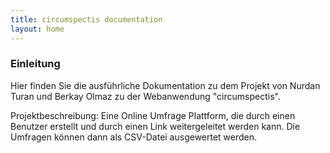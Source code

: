 ```yaml
---
title: circumspectis documentation
layout: home
---
```

### Einleitung
Hier finden Sie die ausführliche Dokumentation zu dem Projekt von Nurdan Turan und Berkay Olmaz zu der Webanwendung "circumspectis".

Projektbeschreibung: Eine Online Umfrage Plattform, die durch einen Benutzer erstellt und durch einen Link weitergeleitet werden kann. Die Umfragen können dann als CSV-Datei ausgewertet werden.


